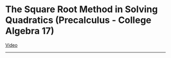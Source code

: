 # The Square Root Method in Solving Quadratics (Precalculus - College Algebra 17)

[Video](https://www.youtube.com/watch?v=mXAd6rkNSK0)

---
